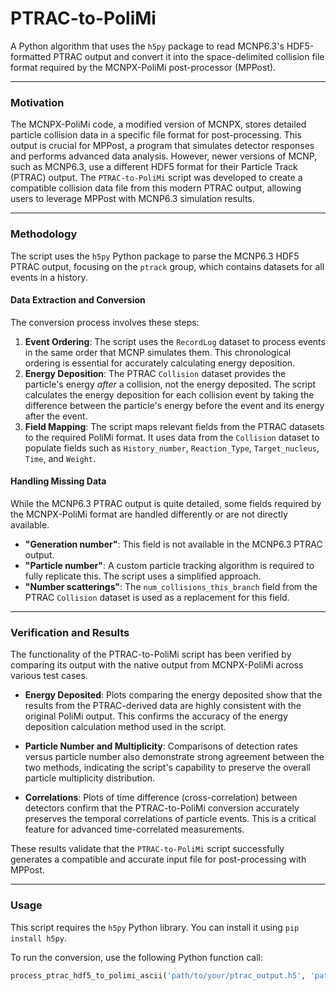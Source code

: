 # PTRAC-to-PoliMi

A Python algorithm that uses the `h5py` package to read MCNP6.3's HDF5-formatted PTRAC output and convert it into the space-delimited collision file format required by the MCNPX-PoliMi post-processor (MPPost).

***

### Motivation

The MCNPX-PoliMi code, a modified version of MCNPX, stores detailed particle collision data in a specific file format for post-processing. This output is crucial for MPPost, a program that simulates detector responses and performs advanced data analysis. However, newer versions of MCNP, such as MCNP6.3, use a different HDF5 format for their Particle Track (PTRAC) output. The `PTRAC-to-PoliMi` script was developed to create a compatible collision data file from this modern PTRAC output, allowing users to leverage MPPost with MCNP6.3 simulation results.

***

### Methodology

The script uses the `h5py` Python package to parse the MCNP6.3 HDF5 PTRAC output, focusing on the `ptrack` group, which contains datasets for all events in a history.

#### Data Extraction and Conversion
The conversion process involves these steps:

1.  **Event Ordering**: The script uses the `RecordLog` dataset to process events in the same order that MCNP simulates them. This chronological ordering is essential for accurately calculating energy deposition.
2.  **Energy Deposition**: The PTRAC `Collision` dataset provides the particle's energy *after* a collision, not the energy deposited. The script calculates the energy deposition for each collision event by taking the difference between the particle's energy before the event and its energy after the event.
3.  **Field Mapping**: The script maps relevant fields from the PTRAC datasets to the required PoliMi format. It uses data from the `Collision` dataset to populate fields such as `History_number`, `Reaction_Type`, `Target_nucleus`, `Time`, and `Weight`.


#### Handling Missing Data
While the MCNP6.3 PTRAC output is quite detailed, some fields required by the MCNPX-PoliMi format are handled differently or are not directly available.
* **"Generation number"**: This field is not available in the MCNP6.3 PTRAC output.
* **"Particle number"**: A custom particle tracking algorithm is required to fully replicate this. The script uses a simplified approach.
* **"Number scatterings"**: The `num_collisions_this_branch` field from the PTRAC `Collision` dataset is used as a replacement for this field.

***

### Verification and Results

The functionality of the PTRAC-to-PoliMi script has been verified by comparing its output with the native output from MCNPX-PoliMi across various test cases.

* **Energy Deposited**: Plots comparing the energy deposited show that the results from the PTRAC-derived data are highly consistent with the original PoliMi output. This confirms the accuracy of the energy deposition calculation method used in the script.

* **Particle Number and Multiplicity**: Comparisons of detection rates versus particle number also demonstrate strong agreement between the two methods, indicating the script's capability to preserve the overall particle multiplicity distribution.

* **Correlations**: Plots of time difference (cross-correlation) between detectors confirm that the PTRAC-to-PoliMi conversion accurately preserves the temporal correlations of particle events. This is a critical feature for advanced time-correlated measurements.


These results validate that the `PTRAC-to-PoliMi` script successfully generates a compatible and accurate input file for post-processing with MPPost.

***

### Usage

This script requires the `h5py` Python library. You can install it using `pip install h5py`.

To run the conversion, use the following Python function call:

```python
process_ptrac_hdf5_to_polimi_ascii('path/to/your/ptrac_output.h5', 'path/to/your/polimi_collision_data.txt')
